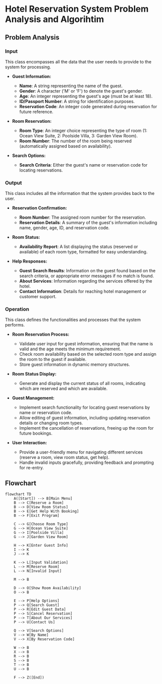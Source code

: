# Hotel Reservation System Problem Analysis and Algorihtim
## Problem Analysis


### Input
This class encompasses all the data that the user needs to provide to the system for processing.

- **Guest Information:**
  - **Name**: A string representing the name of the guest.
  - **Gender**: A character ('M' or 'F') to denote the guest's gender.
  - **Age**: An integer representing the guest's age (must be at least 18).
  - **ID/Passport Number**: A string for identification purposes.
  - **Reservation Code**: An integer code generated during reservation for future reference.

- **Room Reservation:**
  - **Room Type**: An integer choice representing the type of room (1: Ocean View Suite, 2: Poolside Villa, 3: Garden View Room).
  - **Room Number**: The number of the room being reserved (automatically assigned based on availability).

- **Search Options:**
  - **Search Criteria**: Either the guest's name or reservation code for locating reservations.

### Output
This class includes all the information that the system provides back to the user.

- **Reservation Confirmation:**
  - **Room Number**: The assigned room number for the reservation.
  - **Reservation Details**: A summary of the guest's information including name, gender, age, ID, and reservation code.

- **Room Status:**
  - **Availability Report**: A list displaying the status (reserved or available) of each room type, formatted for easy understanding.

- **Help Responses:**
  - **Guest Search Results**: Information on the guest found based on the search criteria, or appropriate error messages if no match is found.
  - **About Services**: Information regarding the services offered by the hotel.
  - **Contact Information**: Details for reaching hotel management or customer support.

### Operation
This class defines the functionalities and processes that the system performs.

- **Room Reservation Process:**
  - Validate user input for guest information, ensuring that the name is valid and the age meets the minimum requirement.
  - Check room availability based on the selected room type and assign the room to the guest if available.
  - Store guest information in dynamic memory structures.

- **Room Status Display:**
  - Generate and display the current status of all rooms, indicating which are reserved and which are available.

- **Guest Management:**
  - Implement search functionality for locating guest reservations by name or reservation code.
  - Allow editing of guest information, including updating reservation details or changing room types.
  - Implement the cancellation of reservations, freeing up the room for future bookings.

- **User Interaction:**
  - Provide a user-friendly menu for navigating different services (reserve a room, view room status, get help).
  - Handle invalid inputs gracefully, providing feedback and prompting for re-entry.


## Flowchart
```mermaid
flowchart TD
    A([Start]) --> B[Main Menu]
    B --> C[Reserve a Room]
    B --> D[View Room Status]
    B --> E[Get Help With Booking]
    B --> F[Exit Program]

    C --> G[Choose Room Type]
    G --> H[Ocean View Suite]
    G --> I[Poolside Villa]
    G --> J[Garden View Room]

    H --> K[Enter Guest Info]
    I --> K
    J --> K

    K --> L[Input Validation]
    L --> M[Reserve Room]
    L --> N[Invalid Input]

    M --> B

    D --> O[Show Room Availability]
    O --> B

    E --> P[Help Options]
    P --> Q[Search Guest]
    P --> R[Edit Guest Data]
    P --> S[Cancel Reservation]
    P --> T[About Our Services]
    P --> U[Contact Us]

    Q --> V[Search Options]
    V --> W[By Name]
    V --> X[By Reservation Code]

    W --> B
    X --> B
    R --> B
    S --> B
    T --> B
    U --> B

    F --> Z([End])

